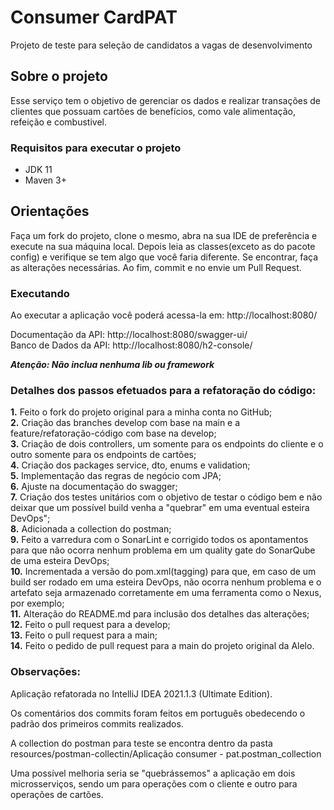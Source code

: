 # Consumer CardPAT
Projeto de teste para seleção de candidatos a vagas de desenvolvimento

## Sobre o projeto
Esse serviço tem o objetivo de gerenciar os dados e realizar transações de clientes que possuam cartões de benefícios, como vale alimentação, refeição e combustivel.

### Requisitos para executar o projeto
- JDK 11
- Maven 3+

## Orientações 
Faça um fork do projeto, clone o mesmo, abra na sua IDE de preferência e execute na sua máquina local. Depois leia as classes(exceto as do pacote config) e verifique se tem algo que você faria diferente. Se encontrar, faça as alterações necessárias. Ao fim, commit e no envie um Pull Request.

### Executando
<p>Ao executar a aplicação você poderá acessa-la em: http://localhost:8080/</p>
<p>Documentação da API: http://localhost:8080/swagger-ui/ <br/>
Banco de Dados da API: http://localhost:8080/h2-console/ <br/></p>

 ***Atenção: Não inclua nenhuma lib ou framework***  

### Detalhes dos passos efetuados para a refatoração do código:

**1.** Feito o fork do projeto original para a minha conta no GitHub; <br/>
**2.** Criação das branches develop com base na main e a feature/refatoração-código com base na develop; <br/>
**3.** Criação de dois controllers, um somente para os endpoints do cliente e o outro somente para os endpoints de 
cartões; <br/>
**4.** Criação dos packages service, dto, enums e validation; <br/>
**5.** Implementação das regras de negócio com JPA; <br/>
**6.** Ajuste na documentação do swagger; <br/>
**7.** Criação dos testes unitários com o objetivo de testar o código bem e não deixar que um possível build venha a 
"quebrar" em uma eventual esteira DevOps"; <br/>
**8.** Adicionada a collection do postman; <br/>
**9.** Feito a varredura com o SonarLint e corrigido todos os apontamentos para que não ocorra nenhum problema em 
um quality gate do SonarQube de uma esteira DevOps; <br/>
**10.** Incrementada a versão do pom.xml(tagging) para que, em caso de um build ser rodado em uma esteira DevOps, 
não ocorra nenhum problema e o artefato seja armazenado corretamente em uma ferramenta como o Nexus, por exemplo; <br/>
**11.** Alteração do README.md para inclusão dos detalhes das alterações; <br/>
**12.** Feito o pull request para a develop; <br/>
**13.** Feito o pull request para a main; <br/>
**14.** Feito o pedido de pull request para a main do projeto original da Alelo.

### Observações:

Aplicação refatorada no IntelliJ IDEA 2021.1.3 (Ultimate Edition). 

Os comentários dos commits foram feitos em português obedecendo o padrão dos primeiros commits realizados. <br/>

A collection do postman para teste se encontra dentro da pasta resources/postman-collectin/Aplicação consumer - pat.postman_collection

Uma possível melhoria seria se "quebrássemos" a aplicação em dois microsserviços, sendo um para operações com o 
cliente e outro para operações de cartões.
